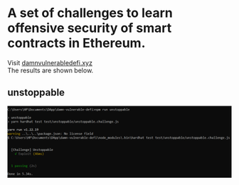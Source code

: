 # **A set of challenges to learn offensive security of smart contracts in Ethereum.**
Visit [damnvulnerabledefi.xyz](https://damnvulnerabledefi.xyz)  
The results are shown below.  

## unstoppable
![](images/unstoppable.png)